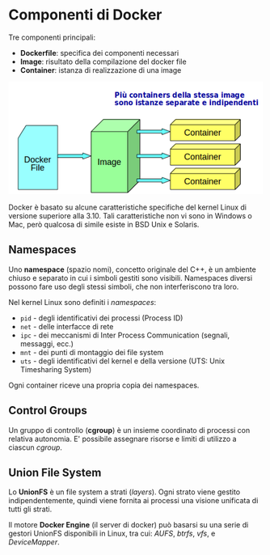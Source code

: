 # Componenti di Docker

Tre componenti principali:

* **Dockerfile**: specifica dei componenti necessari
* **Image**: risultato della compilazione del docker file
* **Container**: istanza di realizzazione di una image

![Componenti](/gitbook/images/compon.png)


Docker è basato su alcune caratteristiche specifiche del kernel Linux di versione superiore alla 3.10. Tali caratteristiche non vi sono in Windows o Mac, però qualcosa di simile esiste in BSD Unix e Solaris.

## Namespaces

Uno **namespace** (spazio nomi), concetto originale del C++, è un ambiente chiuso e separato in cui i simboli gestiti sono visibili. Namespaces diversi possono fare uso degli stessi simboli, che non interferiscono tra loro.

Nel kernel Linux sono definiti i _namespaces_:
* `pid` - degli identificativi dei processi (Process ID)
* `net` - delle interfacce di rete
* `ipc` - dei meccanismi di Inter Process Communication (segnali, messaggi, ecc.)
* `mnt` - dei punti di montaggio dei file system
* `uts` - degli identificativi del kernel e della versione (UTS: Unix Timesharing System)

Ogni container riceve una propria copia dei namespaces.

## Control Groups

Un gruppo di controllo (**cgroup**) è un insieme coordinato di processi con relativa autonomia. E' possibile assegnare risorse e limiti di utilizzo a ciascun _cgroup_.

## Union File System

Lo **UnionFS** è un file system a strati (_layers_). Ogni strato viene gestito indipendentemente, quindi viene fornita ai processi una visione unificata di tutti gli strati.

Il motore **Docker Engine** (il server di docker) può basarsi su una serie di gestori UnionFS disponibili in Linux, tra cui: _AUFS_, _btrfs_, _vfs_, e _DeviceMapper_.
